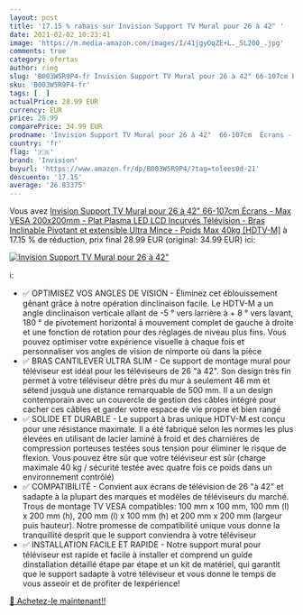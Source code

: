 ```yaml
---
layout: post
title: '17.15 % rabais sur Invision Support TV Mural pour 26 à 42" '
date: 2021-02-02 10:23:41
image: 'https://m.media-amazon.com/images/I/41jgyOqZE+L._SL200_.jpg'
comments: true
category: ofertas
author: ring
slug: 'B003W5R9P4-fr Invision Support TV Mural pour 26 à 42" 66-107cm Écrans -...'
sku: 'B003W5R9P4-fr'
tags: [  ]
actualPrice: 28.99 EUR
currency: EUR
price: 28.99
comparePrice: 34.99 EUR
prodname: 'Invision Support TV Mural pour 26 à 42"  66-107cm  Écrans - Max VESA 200x200mm - Plat Plasma LED LCD Incurvés Télévision - Bras Inclinable  Pivotant et extensible Ultra Mince - Poids Max 40kg [HDTV-M]'
country: 'fr'
flag: '🇫🇷'
brand: 'Invision'
buyurl: 'https://www.amazon.fr/dp/B003W5R9P4/?tag=tolees0d-21'
descuento: '17.15'
average: '26.83375'
---
```


Vous avez [Invision Support TV Mural pour 26 à 42"  66-107cm  Écrans - Max VESA 200x200mm - Plat Plasma LED LCD Incurvés Télévision - Bras Inclinable  Pivotant et extensible Ultra Mince - Poids Max 40kg [HDTV-M]](https://www.amazon.fr/dp/B003W5R9P4/?tag=tolees0d-21)  à  17.15 % de réduction, prix final  28.99 EUR (original: 34.99 EUR) ici:

[![Invision Support TV Mural pour 26 à 42" ](https://m.media-amazon.com/images/I/41jgyOqZE+L._SL200_.jpg)](https://www.amazon.fr/dp/B003W5R9P4/?tag=tolees0d-21)

ℹ️:

- ✅ OPTIMISEZ VOS ANGLES DE VISION - Éliminez cet éblouissement gênant grâce à notre opération dinclinaison facile. Le HDTV-M a un angle dinclinaison verticale allant de -5 ° vers larrière à + 8 ° vers lavant, 180 ° de pivotement horizontal à mouvement complet de gauche à droite et une fonction de rotation pour des réglages de niveau plus fins. Vous pouvez optimiser votre expérience visuelle à chaque fois et personnaliser vos angles de vision de nimporte où dans la pièce
- ✅ BRAS CANTILEVER ULTRA SLIM - Ce support de montage mural pour téléviseur est idéal pour les téléviseurs de 26 "à 42". Son design très fin permet à votre téléviseur dêtre près du mur à seulement 46 mm et sétend jusquà une distance remarquable de 500 mm. Il a un design contemporain avec un couvercle de gestion des câbles intégré pour cacher ces câbles et garder votre espace de vie propre et bien rangé
- ✅ SOLIDE ET DURABLE - Le support à bras unique HDTV-M est conçu pour une résistance maximale. Il a été fabriqué selon les normes les plus élevées en utilisant de lacier laminé à froid et des charnières de compression porteuses testées sous tension pour éliminer le risque de flexion. Vous pouvez être sûr que votre téléviseur est sûr (charge maximale 40 kg / sécurité testée avec quatre fois ce poids dans un environnement contrôlé)
- ✅ COMPATIBILITÉ - Convient aux écrans de télévision de 26 "à 42" et sadapte à la plupart des marques et modèles de téléviseurs du marché. Trous de montage TV VESA compatibles: 100 mm x 100 mm, 100 mm (l) x 200 mm (h), 200 mm (l) x 100 mm (h) et 200 mm x 200 mm (largeur puis hauteur). Notre promesse de compatibilité unique vous donne la tranquillité desprit que le support conviendra à votre téléviseur
- ✅ INSTALLATION FACILE ET RAPIDE - Notre support mural pour téléviseur est rapide et facile à installer et comprend un guide dinstallation détaillé étape par étape et un kit de matériel, qui garantit que le support sadapte à votre téléviseur et vous donne le temps de vous asseoir et de profiter de lexpérience!

[🛒 Achetez-le maintenant!!](https://www.amazon.fr/dp/B003W5R9P4/?tag=tolees0d-21)
